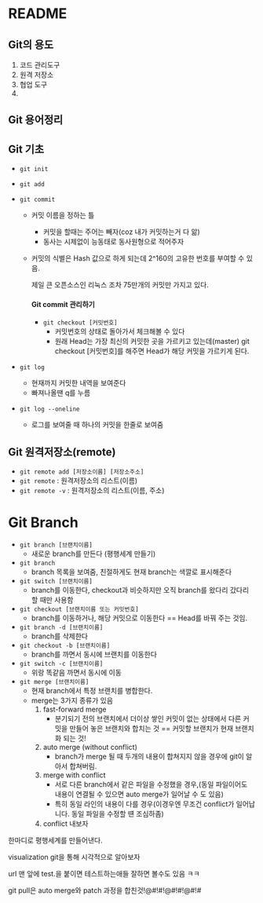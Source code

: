 # README

## Git의 용도

1. 코드 관리도구
2. 원격 저장소
3. 협업 도구
4. 

## Git 용어정리

## Git 기초

- `git init`

- `git add`

- `git commit`
  - 커밋 이름을 정하는 틀
    - 커밋을 할때는 주어는 빼자(coz 내가 커밋하는거 다 앎)
    - 동사는 시제없이 능동태로 동사원형으로 적어주자
    
  - 커밋의 식별은 Hash 값으로 하게 되는데 2^160의 고유한 번호를 부여할 수 있음.
  
     제일 큰 오픈소스인 리눅스 조차 75만개의 커밋만 가지고 있다.
     
     #### Git commit 관리하기
     
     - `git checkout [커밋번호]`
        - 커밋번호의 상태로 돌아가서 체크해볼 수 있다
        - 원래 Head는 가장 최신의 커밋한 곳을 가르키고 있는데(master)  git checkout [커밋번호]를 해주면 Head가 해당 커밋을 가르키게 된다. 

- `git log`

  - 현재까지 커밋한 내역을 보여준다
  - 빠져나올땐 q를 누름

- `git log --oneline`

  - 로그를 보여줄 때 하나의 커밋을 한줄로 보여줌

## Git 원격저장소(remote)

- `git remote add [저장소이름] [저장소주소]`
- `git remote` : 원격저장소의 리스트(이름)
- `git remote -v` : 원격저장소의 리스트(이름, 주소)





# Git Branch

- `git branch [브랜치이름]`
  - 새로운 branch를 만든다 (평행세계 만들기)
- `git branch`
  - branch 목록을 보여줌, 친절하게도 현재 branch는 색깔로 표시해준다
- `git switch [브랜치이름]`
  - branch를 이동한다, checkout과 비슷하지만 오직 branch를 왔다리 갔다리 할 때만 사용함
- `git checkout [브랜치이름 또는 커밋번호]`
  - branch를 이동하거나, 해당 커밋으로 이동한다 == Head를 바꿔 주는 것임.
- `git branch -d [브랜치이름]`
  - branch를 삭제한다
- `git checkout -b [브랜치이름]`
  - branch를 까면서 동시에 브랜치를 이동한다
- `git switch -c [브랜치이름]`
  - 위랑 똑같음 까면서 동시에 이동
- `git merge [브랜치이름]`
  - 현재 branch에서 특정 브랜치를 병합한다.
  - merge는 3가지 종류가 있음
    1. fast-forward merge
       - 분기되기 전의 브랜치에서 더이상 쌓인 커밋이 없는 상태에서 다른 커밋을 만들어 놓은 브랜치와 합치는 것 == 커밋할 브랜치가 현재 브랜치화 되는 것!
    2. auto merge (without conflict)
       - branch가 merge 될 때 두개의 내용이 합쳐지지 않을 경우에 git이 알아서 합쳐버림. 
    3. merge with conflict 
       - 서로 다른 branch에서 같은 파일을 수정했을 경우,(동일 파일이어도 내용이 연결될 수 있으면 auto merge가 일어날 수 도 있음)
       - 특히 동일 라인의 내용이 다를 경우(이경우엔 무조건 conflict가 일어납니다. 동일 파일을 수정할 떈 조심하좀)
    4. conflict 내보자

한마디로 평행세계를 만들어낸다.

visualization git을 통해 시각적으로 알아보자

url 맨 앞에 test.을 붙이면 테스트하는애들 잘하면 볼수도 있음 ㅋㅋ

git pull은 auto merge와 patch 과정을 합친것!@#!#!@#!#!@#!#